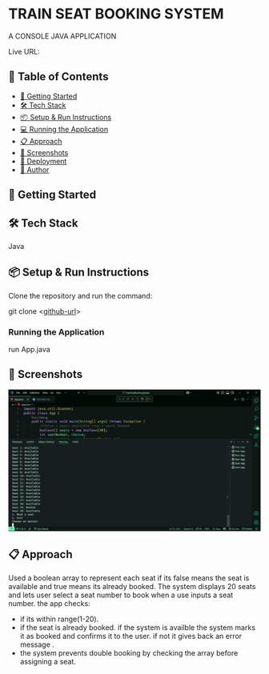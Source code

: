 # TRAIN SEAT BOOKING SYSTEM

A CONSOLE JAVA APPLICATION

Live URL: []()

## 📌 Table of Contents

- [🚀 Getting Started](#-getting-started)
- [🛠 Tech Stack](#-tech-stack)
- [📦 Setup & Run Instructions](#-setup-run-instructions)
- [💻 Running the Application](#-running-the-application)
- [📋 Approach](#-approach)
- [📸 Screenshots](#-screenshots)
- [🚀 Deployment](#-deployment)
- [👤 Author](#-author)

## 🚀 Getting Started

## 🛠 Tech Stack

Java

## 📦 Setup & Run Instructions

Clone the repository and run the command:

git clone <[github-url](https://github.com/ruebeniosdev/TrainSeatBookingSystem.git)>

### Running the Application

run App.java

## 📸 Screenshots

![alt text](<src/images/Screenshot 2025-06-11 145902.png>)

## 📋 Approach

Used a boolean array to represent each seat if its false means the seat is available and true means its already booked.
The system displays 20 seats and lets user select a seat number to book when a use inputs a seat number. the app checks:

- if its within range(1-20).
- if the seat is already booked.
  if the system is availble the system marks it as booked and confirms it to the user. if not it gives back an error message .
- the system prevents double booking by checking the array before assigning a seat.


